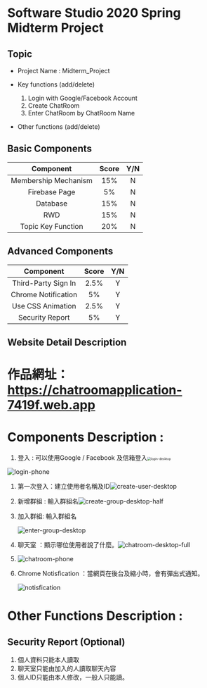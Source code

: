 # Software Studio 2020 Spring Midterm Project
## Topic
* Project Name : Midterm_Project
* Key functions (add/delete)
    1. Login with Google/Facebook Account
    2. Create ChatRoom
    3. Enter ChatRoom by ChatRoom Name
    
* Other functions (add/delete)

## Basic Components
|Component|Score|Y/N|
|:-:|:-:|:-:|
|Membership Mechanism|15%|N|
|Firebase Page|5%|N|
|Database|15%|N|
|RWD|15%|N|
|Topic Key Function|20%|N|

## Advanced Components
|Component|Score|Y/N|
|:-:|:-:|:-:|
|Third-Party Sign In|2.5%|Y|
|Chrome Notification|5%|Y|
|Use CSS Animation|2.5%|Y|
|Security Report|5%|Y|

## Website Detail Description

# 作品網址：https://chatroomapplication-7419f.web.app

# Components Description : 
1. 登入 : 可以使用Google / Facebook 及信箱登入<img src="./ReadMe-img/login-desktop.png" alt="login-desktop" style="zoom:50%;" />

<img src="./ReadMe-img/login-phone.jpg" alt="login-phone" />

1. 第一次登入：建立使用者名稱及ID![create-user-desktop](./ReadMe-img/create-user-desktop.png)
2. 新增群組 : 輸入群組名![create-group-desktop-half](./ReadMe-img/create-group-desktop-half.jpg)

1. 加入群組: 輸入群組名

   ![enter-group-desktop](./ReadMe-img/enter-group-desktop.jpg)

2. 聊天室 ：顯示哪位使用者說了什麼。![chatroom-desktop-full](./ReadMe-img/chatroom-desktop-full.png)

3. ![chatroom-phone](./ReadMe-img/chatroom-phone.jpg)

4. Chrome Notisfication ：當網頁在後台及縮小時，會有彈出式通知。

   ![notisfication](./ReadMe-img/notisfication.png)

# Other Functions Description : 
## Security Report (Optional)

1. 個人資料只能本人讀取
2. 聊天室只能由加入的人讀取聊天內容
3. 個人ID只能由本人修改，一般人只能讀。